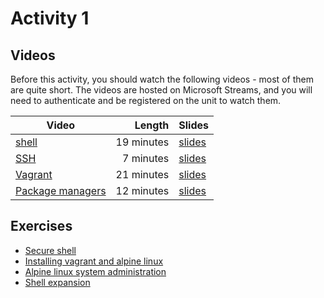 # Activity 1

## Videos

Before this activity, you should watch the following videos - most of them are quite short. The videos are hosted on Microsoft Streams, and you will need to authenticate and be registered on the unit to watch them.

| Video | Length | Slides |
|-------|-------:|--------|
| [shell](https://web.microsoftstream.com/video/0bbb61a4-9ddc-439a-9ec9-a7c36a3cd869?channelId=793a8a65-ed73-4803-820f-dd7f2c675f46) | 19 minutes | [slides](https://uob.sharepoint.com/:b:/r/teams/UnitTeams-COMS10012-2021-22-TB-2-A/Shared%20Documents/Documents/shell.pdf) |
| [SSH](https://web.microsoftstream.com/video/6fe23d1f-f96c-419d-93e1-1d1ef15082d5?channelId=793a8a65-ed73-4803-820f-dd7f2c675f46) | 7 minutes | [slides](https://uob.sharepoint.com/:b:/r/teams/UnitTeams-COMS10012-2021-22-TB-2-A/Shared%20Documents/Documents/SSH.pdf) |
| [Vagrant](https://web.microsoftstream.com/video/51c29280-dbc2-4a12-9f1d-5a54f3d72b6e?channelId=793a8a65-ed73-4803-820f-dd7f2c675f46) | 21 minutes | [slides](https://uob.sharepoint.com/:b:/r/teams/UnitTeams-COMS10012-2021-22-TB-2-A/Shared%20Documents/Documents/Vagrant.pdf) |
| [Package managers](https://web.microsoftstream.com/video/185316e9-6c3d-4a8a-8a25-cdca64aa3f1d?channelId=793a8a65-ed73-4803-820f-dd7f2c675f46) | 12 minutes | [slides](https://uob.sharepoint.com/:b:/r/teams/UnitTeams-COMS10012-2021-22-TB-2-A/Shared%20Documents/Documents/Package%20managers.pdf) |
  
## Exercises

  - [Secure shell](./ssh.md)
  - [Installing vagrant and alpine linux](./install.md)
  - [Alpine linux system administration](./admin.md)
  - [Shell expansion](./shell.md)